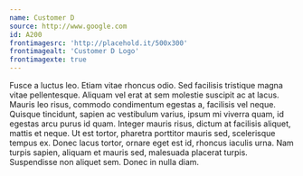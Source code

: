 ```yaml
---
name: Customer D
source: http://www.google.com
id: A200
frontimagesrc: 'http://placehold.it/500x300'
frontimagealt: 'Customer D Logo'
frontimagexte: true
---
```

Fusce a luctus leo. Etiam vitae rhoncus odio. Sed facilisis tristique magna vitae pellentesque. Aliquam vel erat at sem molestie suscipit ac at lacus. Mauris leo risus, commodo condimentum egestas a, facilisis vel neque. Quisque tincidunt, sapien ac vestibulum varius, ipsum mi viverra quam, id egestas arcu purus id quam. Integer mauris risus, dictum at facilisis aliquet, mattis et neque. Ut est tortor, pharetra porttitor mauris sed, scelerisque tempus ex. Donec lacus tortor, ornare eget est id, rhoncus iaculis urna. Nam turpis sapien, aliquam et mauris sed, malesuada placerat turpis. Suspendisse non aliquet sem. Donec in nulla diam.